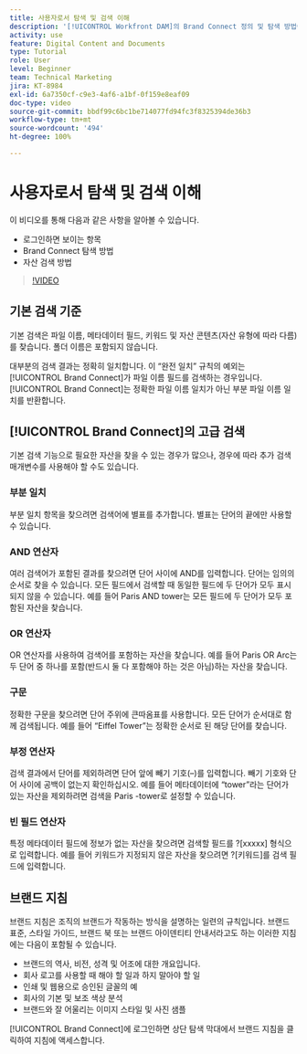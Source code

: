 ```yaml
---
title: 사용자로서 탐색 및 검색 이해
description: '[!UICONTROL Workfront DAM]의 Brand Connect 정의 및 탐색 방법에 대해 알아봅니다.'
activity: use
feature: Digital Content and Documents
type: Tutorial
role: User
level: Beginner
team: Technical Marketing
jira: KT-8984
exl-id: 6a7350cf-c9e3-4af6-a1bf-0f159e8eaf09
doc-type: video
source-git-commit: bbdf99c6bc1be714077fd94fc3f8325394de36b3
workflow-type: tm+mt
source-wordcount: '494'
ht-degree: 100%

---
```


# 사용자로서 탐색 및 검색 이해

이 비디오를 통해 다음과 같은 사항을 알아볼 수 있습니다.

* 로그인하면 보이는 항목
* Brand Connect 탐색 방법
* 자산 검색 방법

>[!VIDEO](https://video.tv.adobe.com/v/3418750/?quality=12&learn=on&enablevpops=1&captions=kor)

## 기본 검색 기준

기본 검색은 파일 이름, 메타데이터 필드, 키워드 및 자산 콘텐츠(자산 유형에 따라 다름)를 찾습니다. 폴더 이름은 포함되지 않습니다.

대부분의 검색 결과는 정확히 일치합니다. 이 “완전 일치” 규칙의 예외는 [!UICONTROL Brand Connect]가 파일 이름 필드를 검색하는 경우입니다. [!UICONTROL Brand Connect]는 정확한 파일 이름 일치가 아닌 부분 파일 이름 일치를 반환합니다.

## [!UICONTROL Brand Connect]의 고급 검색

기본 검색 기능으로 필요한 자산을 찾을 수 있는 경우가 많으나, 경우에 따라 추가 검색 매개변수를 사용해야 할 수도 있습니다.

### 부분 일치

부분 일치 항목을 찾으려면 검색어에 별표를 추가합니다. 별표는 단어의 끝에만 사용할 수 있습니다.

### AND 연산자

여러 검색어가 포함된 결과를 찾으려면 단어 사이에 AND를 입력합니다. 단어는 임의의 순서로 찾을 수 있습니다. 모든 필드에서 검색할 때 동일한 필드에 두 단어가 모두 표시되지 않을 수 있습니다. 예를 들어 Paris AND tower는 모든 필드에 두 단어가 모두 포함된 자산을 찾습니다.

### OR 연산자

OR 연산자를 사용하여 검색어를 포함하는 자산을 찾습니다. 예를 들어 Paris OR Arc는 두 단어 중 하나를 포함(반드시 둘 다 포함해야 하는 것은 아님)하는 자산을 찾습니다.

### 구문

정확한 구문을 찾으려면 단어 주위에 큰따옴표를 사용합니다. 모든 단어가 순서대로 함께 검색됩니다. 예를 들어 “Eiffel Tower”는 정확한 순서로 된 해당 단어를 찾습니다.

### 부정 연산자

검색 결과에서 단어를 제외하려면 단어 앞에 빼기 기호(–)를 입력합니다. 빼기 기호와 단어 사이에 공백이 없는지 확인하십시오. 예를 들어 메타데이터에 “tower”라는 단어가 있는 자산을 제외하려면 검색을 Paris -tower로 설정할 수 있습니다.

### 빈 필드 연산자

특정 메타데이터 필드에 정보가 없는 자산을 찾으려면 검색할 필드를 ?[xxxxx] 형식으로 입력합니다. 예를 들어 키워드가 지정되지 않은 자산을 찾으려면 ?[키워드]를 검색 필드에 입력합니다.

## 브랜드 지침

브랜드 지침은 조직의 브랜드가 작동하는 방식을 설명하는 일련의 규칙입니다. 브랜드 표준, 스타일 가이드, 브랜드 북 또는 브랜드 아이덴티티 안내서라고도 하는 이러한 지침에는 다음이 포함될 수 있습니다.

* 브랜드의 역사, 비전, 성격 및 어조에 대한 개요입니다.
* 회사 로고를 사용할 때 해야 할 일과 하지 말아야 할 일
* 인쇄 및 웹용으로 승인된 글꼴의 예
* 회사의 기본 및 보조 색상 분석
* 브랜드와 잘 어울리는 이미지 스타일 및 사진 샘플

[!UICONTROL Brand Connect]에 로그인하면 상단 탐색 막대에서 브랜드 지침을 클릭하여 지침에 액세스합니다.
